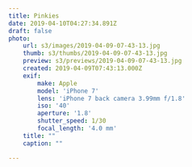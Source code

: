 ```yaml
---
title: Pinkies
date: 2019-04-10T04:27:34.891Z
draft: false
photo:
    url: s3/images/2019-04-09-07-43-13.jpg
    thumb: s3/thumbs/2019-04-09-07-43-13.jpg
    preview: s3/previews/2019-04-09-07-43-13.jpg
    created: 2019-04-09T07:43:13.000Z
    exif:
        make: Apple
        model: 'iPhone 7'
        lens: 'iPhone 7 back camera 3.99mm f/1.8'
        iso: '40'
        aperture: '1.8'
        shutter_speed: 1/30
        focal_length: '4.0 mm'
    title: ""
    caption: ""

---
```

